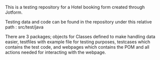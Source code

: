 This is a testing repository for a Hotel booking form created through Jotform.

Testing data and code can be found in the repository under this relative path : src/test/java

There are 3 packages;
objects for Classes defined to make handling data easier, 
testfiles with example file for testing purposes,
testcases which contains the test code, and 
webpages which contains the POM and all actions needed for interacting with the webpage.
